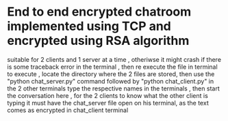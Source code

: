 # End to end encrypted chatroom implemented using TCP and encrypted using RSA algorithm
suitable for 2 clients and 1 server at a time , otheriwse it might crash
if there is some traceback error in the terminal , then re execute the file in terminal
to execute , locate the directory where the 2 files are stored, then use the "python chat_server.py" command followed by "python chat_client.py" in the 2 other terminals 
type the respective names in the terminals , then start the conversation
here , for the 2 clients to know what the other client is typing it must have the chat_server file open on his terminal, as the text comes as encrypted in chat_client terminal 

